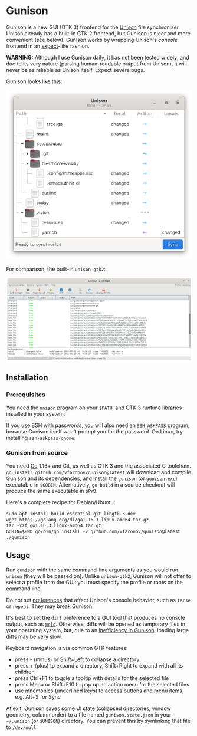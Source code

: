 # Gunison

Gunison is a new GUI (GTK 3) frontend for the [Unison][] file synchronizer.
Unison already has a built-in GTK 2 frontend, but Gunison is nicer and more 
convenient (see below). Gunison works by wrapping Unison's *console* frontend 
in an [expect][]-like fashion.

**WARNING:** Although I use Gunison daily, it has not been tested widely; and
due to its very nature (parsing human-readable output from Unison), it will
never be as reliable as Unison itself. Expect severe bugs.

Gunison looks like this:

![Neat widgets, sync plan arranged into a collapsible tree][gunison.png]

For comparison, the built-in `unison-gtk2`:

![Flat list of items, many large buttons][unison.png]

[Unison]: https://www.cis.upenn.edu/~bcpierce/unison/
[expect]: https://en.wikipedia.org/wiki/Expect
[gunison.png]: tools/screenshots/gunison.png
[unison.png]: tools/screenshots/unison.png


## Installation

### Prerequisites

You need the [`unison`][] program on your `$PATH`, and GTK 3 runtime 
libraries installed in your system.

If you use SSH with passwords, you will also need an [`SSH_ASKPASS`][]
program, because Gunison itself won't prompt you for the password. On Linux,
try installing `ssh-askpass-gnome`.

[`unison`]: https://github.com/bcpierce00/unison/wiki/Downloading-Unison
[`SSH_ASKPASS`]: https://man.openbsd.org/ssh#SSH_ASKPASS


### Gunison from source

You need [Go][] 1.16+ and Git, as well as GTK 3 and the associated C toolchain.
`go install github.com/vfaronov/gunison@latest` will download and compile
Gunison and its dependencies, and install the `gunison` (or `gunison.exe`)
executable in `$GOBIN`. Alternatively, `go build` in a source checkout will
produce the same executable in `$PWD`.

Here's a complete recipe for Debian/Ubuntu:

```
sudo apt install build-essential git libgtk-3-dev
wget https://golang.org/dl/go1.16.3.linux-amd64.tar.gz
tar -xzf go1.16.3.linux-amd64.tar.gz
GOBIN=$PWD go/bin/go install -v github.com/vfaronov/gunison@latest
./gunison
```

[Go]: https://golang.org/


## Usage

Run `gunison` with the same command-line arguments as you would run `unison`
(they will be passed on). Unlike `unison-gtk2`, Gunison will not offer
to select a profile from the GUI: you must specify the profile or roots
on the command line.

Do not set [preferences][prefs] that affect Unison's console behavior, such as
`terse` or `repeat`. They may break Gunison.

It's best to set the `diff` preference to a GUI tool that produces no console
output, such as [`meld`][Meld]. Otherwise, diffs will be opened as temporary
files in your operating system, but, due to an [inefficiency in Gunison][],
loading large diffs may be very slow.

Keyboard navigation is via common GTK features:

* press - (minus) or Shift+Left to collapse a directory
* press + (plus) to expand a directory,
  Shift+Right to expand with all its children
* press Ctrl+F1 to toggle a tooltip with details for the selected file
* press Menu or Shift+F10 to pop up an action menu for the selected files
* use mnemonics (underlined keys) to access buttons and menu items, 
  e.g. Alt+S for Sync

At exit, Gunison saves some UI state (collapsed directories, window geometry,
column order) to a file named `gunison.state.json` in your `~/.unison`
(or `$UNISON`) directory. You can prevent this by symlinking that file 
to `/dev/null`.

[prefs]: https://www.cis.upenn.edu/~bcpierce/unison/download/releases/stable/unison-manual.html#prefs
[Meld]: https://meldmerge.org/
[inefficiency in Gunison]: https://github.com/vfaronov/gunison/issues/1
